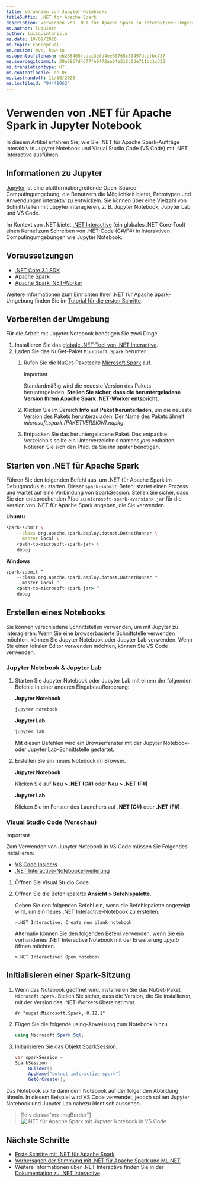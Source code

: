 ```yaml
---
title: Verwenden von Jupyter-Notebooks
titleSuffix: .NET for Apache Spark
description: Verwenden von .NET für Apache Spark in interaktiven Umgebungen wie Jupyter Notebook, Jupyter Lab oder Visual Studio Code (VS Code)
ms.author: luquinta
author: luisquintanilla
ms.date: 10/09/2020
ms.topic: conceptual
ms.custom: mvc, how-to
ms.openlocfilehash: eb285465fcacc3e7d4ee60765c30497dcefbc737
ms.sourcegitcommit: 30a686fd4377fe6472aa04e215c0de711bc1c322
ms.translationtype: HT
ms.contentlocale: de-DE
ms.lasthandoff: 11/10/2020
ms.locfileid: "94441062"
---
```

# <a name="use-net-for-apache-spark-in-jupyter-notebooks"></a>Verwenden von .NET für Apache Spark in Jupyter Notebook

In diesem Artikel erfahren Sie, wie Sie .NET für Apache Spark-Aufträge interaktiv in Jupyter Notebook und Visual Studio Code (VS Code) mit .NET Interactive ausführen.

## <a name="about-jupyter"></a>Informationen zu Jupyter

[Jupyter](https://jupyter.org/) ist eine plattformübergreifende Open-Source-Computingumgebung, die Benutzern die Möglichkeit bietet, Prototypen und Anwendungen interaktiv zu entwickeln. Sie können über eine Vielzahl von Schnittstellen mit Jupyter interagieren, z. B. Jupyter Notebook, Jupyter Lab und VS Code.

Im Kontext von .NET bietet [.NET Interactive](https://github.com/dotnet/interactive) (ein globales .NET Core-Tool) einen Kernel zum Schreiben von .NET-Code (C#/F#) in interaktiven Computingumgebungen wie Jupyter Notebook.

## <a name="prerequisites"></a>Voraussetzungen

- [.NET Core 3.1 SDK](../../core/install/index.yml)
- [Apache Spark](https://spark.apache.org/downloads.html)
- [Apache Spark .NET-Worker](https://github.com/dotnet/spark/releases)

Weitere Informationen zum Einrichten Ihrer .NET für Apache Spark-Umgebung finden Sie im [Tutorial für die ersten Schritte](../tutorials/get-started.md).

## <a name="prepare-environment"></a>Vorbereiten der Umgebung

Für die Arbeit mit Jupyter Notebook benötigen Sie zwei Dinge.

1. Installieren Sie das [globale .NET-Tool von .NET Interactive](https://github.com/dotnet/interactive/blob/main/docs/NotebooksLocalExperience.md).
1. Laden Sie das NuGet-Paket `Microsoft.Spark` herunter.
    1. Rufen Sie die NuGet-Paketseite [Microsoft.Spark](https://www.nuget.org/packages/Microsoft.Spark/) auf.

        > [!IMPORTANT]
        > Standardmäßig wird die neueste Version des Pakets heruntergeladen. **Stellen Sie sicher, dass die heruntergeladene Version Ihrem Apache Spark .NET-Worker entspricht.**

    1. Klicken Sie im Bereich **Info** auf **Paket herunterladen**, um die neueste Version des Pakets herunterzuladen. Der Name des Pakets ähnelt *microsoft.spark.[PAKETVERSION].nupkg*.
    1. Entpacken Sie das heruntergeladene Paket. Das entpackte Verzeichnis sollte ein Unterverzeichnis namens *jars* enthalten. Notieren Sie sich den Pfad, da Sie ihn später benötigen.

## <a name="start-net-for-apache-spark"></a>Starten von .NET für Apache Spark

Führen Sie den folgenden Befehl aus, um .NET für Apache Spark im Debugmodus zu starten. Dieser `spark-submit`-Befehl startet einen Prozess und wartet auf eine Verbindung von [SparkSession](xref:Microsoft.Spark.Sql.SparkSession). Stellen Sie sicher, dass Sie den entsprechenden Pfad zu `microsoft-spark-<version>.jar` für die Version von .NET für Apache Spark angeben, die Sie verwenden.

**Ubuntu**

```bash
spark-submit \
    --class org.apache.spark.deploy.dotnet.DotnetRunner \
    --master local \
    <path-to-microsoft-spark-jar> \
    debug
```

**Windows**

```cmd
spark-submit ^
    --class org.apache.spark.deploy.dotnet.DotnetRunner ^
    --master local ^
    <path-to-microsoft-spark-jar> ^
    debug
```

## <a name="create-a-notebook"></a>Erstellen eines Notebooks

Sie können verschiedene Schnittstellen verwenden, um mit Jupyter zu interagieren. Wenn Sie eine browserbasierte Schnittstelle verwenden möchten, können Sie Jupyter Notebook oder Jupyter Lab verwenden. Wenn Sie einen lokalen Editor verwenden möchten, können Sie VS Code verwenden.

### <a name="jupyter-notebooks--jupyter-lab"></a>Jupyter Notebook & Jupyter Lab

1. Starten Sie Jupyter Notebook oder Jupyter Lab mit einem der folgenden Befehle in einer anderen Eingabeaufforderung:

    **Jupyter Notebook**

    ```bash
    jupyter notebook
    ```

    **Jupyter Lab**

    ```bash
    jupyter lab
    ```

    Mit diesen Befehlen wird ein Browserfenster mit der Jupyter Notebook- oder Jupyter Lab-Schnittstelle gestartet.

1. Erstellen Sie ein neues Notebook im Browser.

    **Jupyter Notebook**

    Klicken Sie auf **Neu > .NET (C#)** oder **Neu > .NET (F#)**

    **Jupyter Lab**

    Klicken Sie im Fenster des Launchers auf **.NET (C#)** oder **.NET (F#)** .

### <a name="visual-studio-code-preview"></a>Visual Studio Code (Vorschau)

> [!IMPORTANT]
> Zum Verwenden von Jupyter Notebook in VS Code müssen Sie Folgendes installieren:
>
>- [VS Code Insiders](https://code.visualstudio.com/insiders/)
>- [.NET Interactive-Notebookerweiterung](https://marketplace.visualstudio.com/items?itemName=ms-dotnettools.dotnet-interactive-vscode)

1. Öffnen Sie Visual Studio Code.
1. Öffnen Sie die Befehlspalette **Ansicht > Befehlspalette**.

    Geben Sie den folgenden Befehl ein, wenn die Befehlspalette angezeigt wird, um ein neues .NET Interactive-Notebook zu erstellen.

    ```text
    >.NET Interactive: Create new blank notebook
    ```

    Alternativ können Sie den folgenden Befehl verwenden, wenn Sie ein vorhandenes .NET Interactive Notebook mit der Erweiterung *.ipynb* öffnen möchten.

    ```text
    >.NET Interactive: Open notebook
    ```

## <a name="initialize-a-spark-session"></a>Initialisieren einer Spark-Sitzung

1. Wenn das Notebook geöffnet wird, installieren Sie das NuGet-Paket `Microsoft.Spark`. Stellen Sie sicher, dass die Version, die Sie installieren, mit der Version des .NET-Workers übereinstimmt.

    ```text
    #r "nuget:Microsoft.Spark, 0.12.1"
    ```

1. Fügen Sie die folgende using-Anweisung zum Notebook hinzu.

    ```csharp
    using Microsoft.Spark.Sql;
    ```

1. Initialisieren Sie das Objekt [SparkSession](xref:Microsoft.Spark.Sql.SparkSession).

    ```csharp
    var sparkSession =
    SparkSession
        .Builder()
        .AppName("dotnet-interactive-spark")
        .GetOrCreate();
    ```

Das Notebook sollte dann dem Notebook auf der folgenden Abbildung ähneln. In diesem Beispiel wird VS Code verwendet, jedoch sollten Jupyter Notebook und Jupyter Lab nahezu identisch aussehen.

> [!div class="mx-imgBorder"]
![.NET für Apache Spark mit Jupyter Notebook in VS Code](media/dotnet-spark-jupyter-notebooks/jupyter-notebooks-dotnet-spark-vscode.png)

## <a name="next-steps"></a>Nächste Schritte

- [Erste Schritte mit .NET für Apache Spark](../tutorials/get-started.md)
- [Vorhersagen der Stimmung mit .NET für Apache Spark und ML.NET](../tutorials/ml-sentiment-analysis.md)
- Weitere Informationen über .NET Interactive finden Sie in der [Dokumentation zu .NET Interactive](https://github.com/dotnet/interactive/blob/main/docs/README.md).
